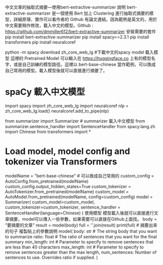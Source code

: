 中文文章的抽取式摘要—使用bert-extractive-summarizer 說明 bert-extractive-summarizer 是一個使用 Bert 加上 Clustering 進行抽取式摘要的模型，詳細原理、實作可以看作者的 Github 有論文連結。因為範例是英文的，用於中文需要稍作修改，載入中文的模型。Github : https://github.com/dmmiller612/bert-extractive-summarizer
安裝需要的套件
pip install bert-extractive-summarizer
pip install spacy==2.3.1
pip install transformers
pip install neuralcoref

python -m spacy download zh_core_web_lg #下載中文的spacy model
載入模型 這裡的 Pretrained Model 可以輸入在 https://huggingface.co 上有的模型名字，或是自己訓練的模型路徑。這裡以 bert-base-chinese 當作範例，可以換成自己常用的模型。載入模型後就可以直接進行摘要了。
# spaCy 載入中文模型
import spacy
import zh_core_web_lg
import neuralcoref
nlp = zh_core_web_lg.load()
neuralcoref.add_to_pipe(nlp)

from summarizer import Summarizer   # summarizer 載入中文模型
from summarizer.sentence_handler import SentenceHandler
from spacy.lang.zh import Chinese
from transformers import *
# Load model, model config and tokenizer via Transformers
modelName = "bert-base-chinese" # 可以換成自己常用的
custom_config = AutoConfig.from_pretrained(modelName)
custom_config.output_hidden_states=True
custom_tokenizer = AutoTokenizer.from_pretrained(modelName)
custom_model = AutoModel.from_pretrained(modelName, config=custom_config)
model = Summarizer(
    custom_model=custom_model, 
    custom_tokenizer=custom_tokenizer,
    sentence_handler = SentenceHandler(language=Chinese)
    )
使用模型 模型載入後就可以直接進行文章摘要，model可以傳入一些參數，如果需要可以直接在Github上面找。
body = "要摘要的文章"
result = model(body)
full = ''.join(result)
print(full) # 摘要出來的句子
複製貼上的參數說明
model(
    body: str # The string body that you want to summarize
    ratio: float # The ratio of sentences that you want for the final summary
    min_length: int # Parameter to specify to remove sentences that are less than 40 characters
    max_length: int # Parameter to specify to remove sentences greater than the max length,
    num_sentences: Number of sentences to use. Overrides ratio if supplied.
)

